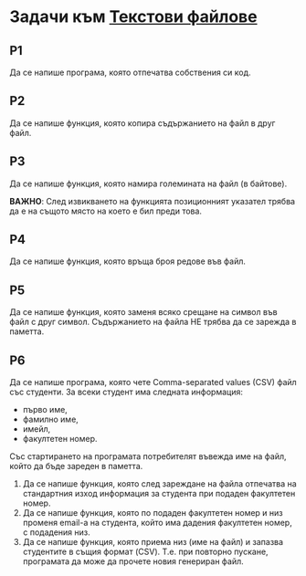 # Задачи към [Текстови файлове](./)

## P1

Да се напише програма, която отпечатва собствения си код.

## P2

Да се напише функция, която копира съдържанието на файл в друг файл.

## P3

Да се напише функция, която намира големината на файл (в байтове).

**ВАЖНО**: След извикването на функцията позиционният указател трябва да е на същото място на което е бил преди това.

## P4
Да се напише функция, която връща броя редове във файл.

## P5

Да се напише функция, която заменя всяко срещане на символ във файл с друг символ. Съдържанието на файла НЕ трябва да се зарежда в паметта.

## P6

Да се напише програма, която чете Comma-separated values (CSV) файл със студенти. За всеки студент има следната информация:
- първо име,
- фамилно име, 
- имейл, 
- факултетен номер.
 
Със стартирането на програмата потребителят въвежда име на файл, който да бъде зареден в паметта.

1.	Да се напише функция, която след зареждане на файла отпечатва на стандартния изход информация за студента при подаден факултетен номер.
2.	Да се напише функция, която по подаден факултетен номер и низ променя email-a на студента, който има дадения факултетен номер, с подадения низ.
3.	Да се напише функция, която приема низ (име на файл) и запазва студентите в същия формат (CSV). Т.е. при повторно пускане, програмата да може да прочете новия генериран файл.
